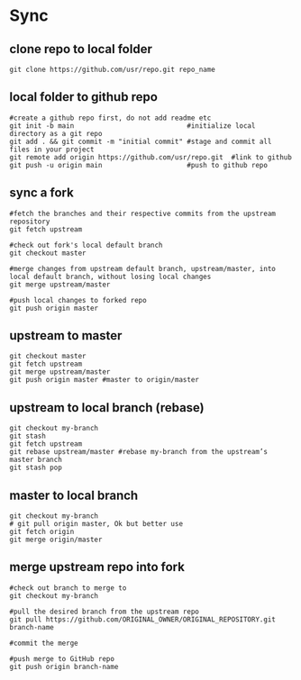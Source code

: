 # Sync

## clone repo to local folder
```
git clone https://github.com/usr/repo.git repo_name
```

## local folder to github repo
```
#create a github repo first, do not add readme etc
git init -b main                            #initialize local directory as a git repo
git add . && git commit -m "initial commit" #stage and commit all files in your project
git remote add origin https://github.com/usr/repo.git  #link to github
git push -u origin main                     #push to github repo
```

## sync a fork
```
#fetch the branches and their respective commits from the upstream repository
git fetch upstream

#check out fork's local default branch
git checkout master

#merge changes from upstream default branch, upstream/master, into local default branch, without losing local changes
git merge upstream/master

#push local changes to forked repo
git push origin master
```

## upstream to master
```
git checkout master
git fetch upstream
git merge upstream/master
git push origin master #master to origin/master
```

## upstream to local branch (rebase)
```
git checkout my-branch
git stash
git fetch upstream
git rebase upstream/master #rebase my-branch from the upstream’s master branch
git stash pop
```

## master to local branch
```
git checkout my-branch
# git pull origin master, Ok but better use
git fetch origin
git merge origin/master
```

## merge upstream repo into fork
```
#check out branch to merge to
git checkout my-branch

#pull the desired branch from the upstream repo
git pull https://github.com/ORIGINAL_OWNER/ORIGINAL_REPOSITORY.git branch-name

#commit the merge

#push merge to GitHub repo
git push origin branch-name
```